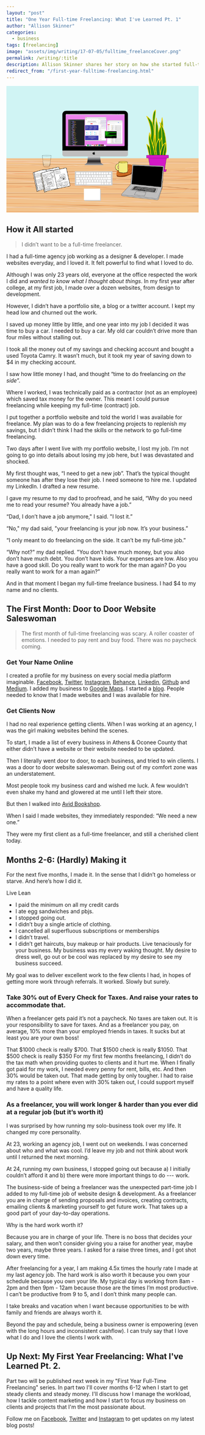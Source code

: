 ```yaml
---
layout: "post"
title: "One Year Full-time Freelancing: What I've Learned Pt. 1"
author: "Allison Skinner"
categories:
  - business
tags: [freelancing]
image: "assets/img/writing/17-07-05/fulltime_freelanceCover.png"
permalink: /writing/:title
description: Allison Skinner shares her story on how she started full-time freelancing as a web designer and developer (PART 1)
redirect_from: "/first-year-fulltime-freelancing.html"
---
```

![graphic for One Year Full-Time Freelancing: What I've Learned Pt. 1][1]
## How it All started
> I didn’t want to be a full-time freelancer.

I had a full-time agency job working as a designer & developer. I made websites everyday, and I loved it. It felt powerful to find what I loved to do.

Although I was only 23 years old, everyone at the office respected the work I did and *wanted to know what I thought about things*. In my first year after college, at my first job, I made over a dozen websites, from design to development.

However, I didn’t have a portfolio site, a blog or a twitter account. I kept my head low and churned out the work.

I saved up money little by little, and one year into my job I decided it was time to buy a car. I needed to buy a car. My old car couldn’t drive more than four miles without stalling out.

I took all the money out of my savings and checking account and bought a used Toyota Camry. It wasn’t much, but it took my year of saving down to $4 in my checking account.

I saw how little money I had, and thought “time to do freelancing *on the side*”.

Where I worked, I was technically paid as a contractor (not as an employee) which saved tax money for the owner. This meant I could pursue freelancing while keeping my full-time (contract) job.

I put together a portfolio website and told the world I was available for freelance. My plan was to do a few freelancing projects to replenish my savings, but I didn’t think I had the skills or the network to go full-time freelancing.

Two days after I went live with my portfolio website, I lost my job. I’m not going to go into details about losing my job here, but I was devastated and shocked.

My first thought was, “I need to get a new job”. That’s the typical thought someone has after they lose their job. I need someone to hire me. I updated my LinkedIn. I drafted a new resume.

I gave my resume to my dad to proofread, and he said, “Why do you need me to read your resume? You already have a job.”

“Dad, I don’t have a job anymore," I said. "I lost it.”

“No," my dad said, "your freelancing is your job now. It’s your business.”

“I only meant to do freelancing on the side. It can’t be my full-time job.”

“Why not?" my dad replied. "You don’t have much money, but you also don’t have much debt. You don’t have kids. Your expenses are low. Also you have a good skill. Do you really want to work for the man again? Do you really want to work for a man again?”

And in that moment I began my full-time freelance business. I had $4 to my name and no clients.
## The First Month: Door to Door Website Saleswoman
>The first month of full-time freelancing was scary. A roller coaster of emotions. I needed to pay rent and buy food. There was no paycheck coming.

### Get Your Name Online
I created a profile for my business on every social media platform imaginable. [Facebook](https://www.facebook.com/allisonskinnerwebdesign/), [Twitter](https://twitter.com/skinner_design), [Instagram](https://www.instagram.com/a.l.l.is.on/), [Behance](https://www.behance.net/adskinner), [Linkedin](https://www.linkedin.com/in/adskinner/), [Github](https://github.com/adskinner) and [Medium](https://medium.com/@askinner). I added my business to [Google Maps](https://www.google.com/maps/dir//allison+skinner/data=!4m6!4m5!1m1!4e2!1m2!1m1!1s0x88f66d24792cd9d1:0x323d2788031bbace?sa=X&ved=2ahUKEwim3c_plKfdAhVK3VMKHacaAJQQ9RcwEnoECAwQEw). I started a [blog](/writing). People needed to know that I made websites and I was available for hire.

### Get Clients Now
I had no real experience getting clients. When I was working at an agency, I was the girl making websites behind the scenes.

To start, I made a list of every business in Athens & Oconee County that either didn’t have a website or their website needed to be updated.

Then I literally went door to door, to each business, and tried to win clients. I was a door to door website saleswoman. Being out of my comfort zone was an understatement.

Most people took my business card and wished me luck. A few wouldn’t even shake my hand and glowered at me until I left their store.

But then I walked into [Avid Bookshop](https://www.avidbookshop.com/).

When I said I made websites, they immediately responded: “We need a new one.”

They were my first client as a full-time freelancer, and still a cherished client today.

## Months 2-6: (Hardly) Making it
For the next five months, I made it. In the sense that I didn’t go homeless or starve. And here’s how I did it.

Live Lean
- I paid the minimum on all my credit cards
- I ate egg sandwiches and pbjs.
- I stopped going out.
- I didn’t buy a single article of clothing.
- I cancelled all superfluous subscriptions or memberships
- I didn’t travel.
- I didn’t get haircuts, buy makeup or hair products.
Live tenaciously for your business.
My business was my every waking thought. My desire to dress well, go out or be cool was replaced by my desire to see my business succeed.

My goal was to deliver excellent work to the few clients I had, in hopes of getting more work through referrals. It worked. Slowly but surely.

### Take 30% out of Every Check for Taxes. And raise your rates to accommodate that.
When a freelancer gets paid it’s not a paycheck. No taxes are taken out. It is your responsibility to save for taxes. And as a freelancer you pay, on average, 10% more than your employed friends in taxes. It sucks but at least you are your own boss!

That $1000 check is really $700.
That $1500 check is really $1050.
That $500 check is really $350
For my first few months freelancing, I didn’t do the tax math when providing quotes to clients and it hurt me. When I finally got paid for my work, I needed every penny for rent, bills, etc. And then 30% would be taken out. That made getting by only tougher. I had to raise my rates to a point where even with 30% taken out, I could support myself and have a quality life.

### As a freelancer, you will work longer & harder than you ever did at a regular job (but it’s worth it)
I was surprised by how running my solo-business took over my life. It changed my core personality.

At 23, working an agency job, I went out on weekends. I was concerned about who and what was cool. I’d leave my job and not think about work until I returned the next morning.

At 24, running my own business, I stopped going out because a) I initially couldn’t afford it and b) there were more important things to do --- work.

The business-side of being a freelancer was the unexpected part-time job I added to my full-time job of website design & development. As a freelancer you are in charge of sending proposals and invoices, creating contracts, emailing clients & marketing yourself to get future work. That takes up a good part of your day-to-day operations.

Why is the hard work worth it?

Because you are in charge of your life. There is no boss that decides your salary, and then won’t consider giving you a raise for another year, maybe two years, maybe three years. I asked for a raise three times, and I got shot down every time.

After freelancing for a year, I am making 4.5x times the hourly rate I made at my last agency job. The hard work is also worth it because you own your schedule because you own your life. My typical day is working from 8am - 2pm and then 9pm - 12am because those are the times I’m most productive. I can’t be productive from 9 to 5, and I don’t think many people can.

I take breaks and vacation when I want because opportunities to be with family and friends are always worth it.

Beyond the pay and schedule, being a business owner is empowering (even with the long hours and inconsistent cashflow). I can truly say that I love what I do and I love the clients I work with.

## Up Next: My First Year Freelancing: What I've Learned Pt. 2.
Part two will be published next week in my "First Year Full-Time Freelancing" series. In part two I'll cover months 6-12 when I start to get steady clients and steady money. I'll discuss how I manage the workload, how I tackle content marketing and how I start to focus my business on clients and projects that I'm the most passionate about.

Follow me on [Facebook](https://www.facebook.com/allisonskinnerwebdesign/), [Twitter](https://twitter.com/skinner_design) and [Instagram](https://www.instagram.com/a.l.l.is.on/) to get updates on my latest blog posts!

[1]: ../assets/img/writing/17-07-05/fulltime_freelanceCover.png
